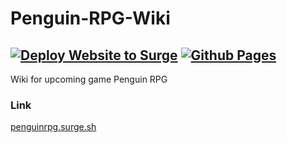 # Penguin-RPG-Wiki
## [![Deploy Website to Surge](https://github.com/PengiCoder/Penguin-RPG-Wiki/actions/workflows/deployment.yml/badge.svg)](https://github.com/PengiCoder/Penguin-RPG-Wiki/actions/workflows/deployment.yml) [![Github Pages](https://github.com/PengiCoder/Penguin-RPG-Wiki/actions/workflows/pages/pages-build-deployment/badge.svg)](https://github.com/PengiCoder/Penguin-RPG-Wiki/actions/workflows/pages/pages-build-deployment)
Wiki for upcoming game Penguin RPG
### Link
[penguinrpg.surge.sh](penguinrpg.surge.sh)
